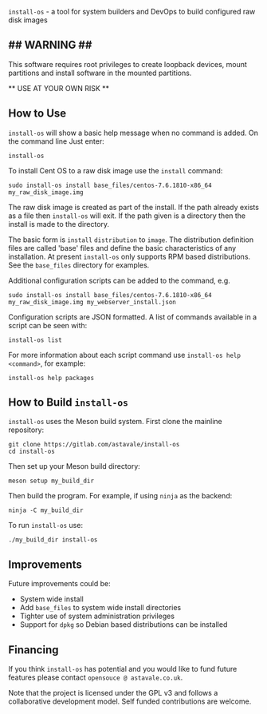 `install-os` - a tool for system builders and DevOps to build configured raw
disk images

## ## WARNING ## ##
This software requires root privileges to create loopback devices, mount
partitions and install software in the mounted partitions.

 ** USE AT YOUR OWN RISK **

## How to Use ##

`install-os` will show a basic help message when no command is added. On the
command line Just enter:

`install-os`

To install Cent OS to a raw disk image use the `install` command:

`sudo install-os install base_files/centos-7.6.1810-x86_64
my_raw_disk_image.img`

The raw disk image is created as part of the install. If the path already exists
as a file then `install-os` will exit. If the path given is a directory then the
install is made to the directory.

The basic form is `install` `distribution` to `image`. The distribution
definition files are called 'base' files and define the basic characteristics of
any installation. At present `install-os` only supports RPM based distributions.
See the `base_files` directory for examples.

Additional configuration scripts can be added to the command, e.g.

`sudo install-os install base_files/centos-7.6.1810-x86_64 my_raw_disk_image.img
my_webserver_install.json`


Configuration scripts are JSON formatted. A list of commands available in a
script can be seen with:

`install-os list`

For more information about each script command use `install-os help <command>`,
for example:

`install-os help packages`


## How to Build `install-os` ##
`install-os` uses the Meson build system. First clone the mainline repository:

```
git clone https://gitlab.com/astavale/install-os
cd install-os
```

Then set up your Meson build directory:

`meson setup my_build_dir`

Then build the program. For example, if using `ninja` as the backend:

`ninja -C my_build_dir`

To run `install-os` use:

`./my_build_dir install-os`


## Improvements ##
Future improvements could be:

 * System wide install
 * Add `base_files` to system wide install directories
 * Tighter use of system administration privileges
 * Support for `dpkg` so Debian based distributions can be installed


## Financing ##
If you think `install-os` has potential and you would like to fund future
features please contact `opensouce @ astavale.co.uk`.

Note that the project is licensed under the GPL v3 and follows a collaborative
development model. Self funded contributions are welcome.
